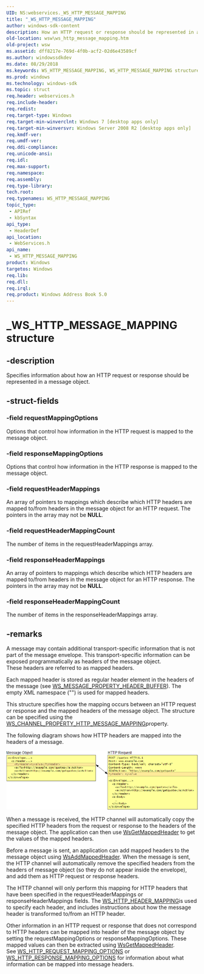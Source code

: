 ```yaml
---
UID: NS:webservices._WS_HTTP_MESSAGE_MAPPING
title: "_WS_HTTP_MESSAGE_MAPPING"
author: windows-sdk-content
description: How an HTTP request or response should be represented in a message object.
old-location: wsw\ws_http_message_mapping.htm
old-project: wsw
ms.assetid: dff8217e-769d-4f0b-acf2-02d6e43589cf
ms.author: windowssdkdev
ms.date: 08/29/2018
ms.keywords: WS_HTTP_MESSAGE_MAPPING, WS_HTTP_MESSAGE_MAPPING structure [Web Services for Windows], _WS_HTTP_MESSAGE_MAPPING, webservices/WS_HTTP_MESSAGE_MAPPING, wsw.ws_http_message_mapping
ms.prod: windows
ms.technology: windows-sdk
ms.topic: struct
req.header: webservices.h
req.include-header: 
req.redist: 
req.target-type: Windows
req.target-min-winverclnt: Windows 7 [desktop apps only]
req.target-min-winversvr: Windows Server 2008 R2 [desktop apps only]
req.kmdf-ver: 
req.umdf-ver: 
req.ddi-compliance: 
req.unicode-ansi: 
req.idl: 
req.max-support: 
req.namespace: 
req.assembly: 
req.type-library: 
tech.root: 
req.typenames: WS_HTTP_MESSAGE_MAPPING
topic_type:
 - APIRef
 - kbSyntax
api_type:
 - HeaderDef
api_location:
 - WebServices.h
api_name:
 - WS_HTTP_MESSAGE_MAPPING
product: Windows
targetos: Windows
req.lib: 
req.dll: 
req.irql: 
req.product: Windows Address Book 5.0
---
```


# _WS_HTTP_MESSAGE_MAPPING structure


## -description


Specifies information about how an HTTP request or response should be
                represented in a message object.


## -struct-fields




### -field requestMappingOptions

Options that control how information in the HTTP request is mapped to the message object.
                


### -field responseMappingOptions

Options that control how information in the HTTP response is mapped to the message object.
                


### -field requestHeaderMappings

An array of pointers to mappings which describe which
                    HTTP headers are mapped to/from headers in the message object
                    for an HTTP request.  The pointers in the array may not be <b>NULL</b>.
                


### -field requestHeaderMappingCount

The number of items in the requestHeaderMappings array.
                


### -field responseHeaderMappings

An array of pointers to mappings which describe which
                    HTTP headers are mapped to/from headers in the message object
                    for an HTTP response.  The pointers in the array may not be <b>NULL</b>.
                


### -field responseHeaderMappingCount

The number of items in the responseHeaderMappings array.
                


## -remarks



A message may contain additional transport-specific information that is
                not part of the message envelope.  This transport-specific information
                can be exposed programmatically as headers of the message object.  
                These headers are referred to as mapped headers.
            

Each mapped header is stored as regular header element
                in the headers of the message (see <a href="https://msdn.microsoft.com/7398225c-afbd-45c6-9a32-8b8892f0ff8a">WS_MESSAGE_PROPERTY_HEADER_BUFFER</a>).
                The empty XML namespace ("") is used for mapped headers.
            

This structure specifies how the mapping occurs between an HTTP request
                or response and the mapped headers of the message object.  The structure
                can be specified using the <a href="https://msdn.microsoft.com/3207c7f0-7f12-4f6b-8ddd-bac9c06ccfbf">WS_CHANNEL_PROPERTY_HTTP_MESSAGE_MAPPING</a>property.
            

The following diagram shows how HTTP headers are mapped into
                the headers of a message.
            

<img alt="" src="images/MappedHeaders.png"/>

When a message is received, the HTTP channel
                will automatically copy the specified HTTP headers from the request
                or response to the headers of the message object.  The application
                can then use <a href="https://msdn.microsoft.com/abdff5ca-fb0d-4867-b729-5cfe18520f80">WsGetMappedHeader</a> to get the values of
                the mapped headers.
            

Before a message is sent, an application can add mapped headers
                to the message object using <a href="https://msdn.microsoft.com/f91dac8e-606e-4a9f-a598-8f8136c6b386">WsAddMappedHeader</a>.
                When the message is sent, the HTTP channel will automatically
                remove the specified headers from the headers of message object (so they
                do not appear inside the envelope), and add them as HTTP
                request or response headers.
            

The HTTP channel will only perform this mapping for HTTP headers
                that have been specified in the requestHeaderMappings or
                responseHeaderMappings fields.  The <a href="https://msdn.microsoft.com/bca1f244-4692-42bb-bbd7-c96647038a06">WS_HTTP_HEADER_MAPPING</a>is used to specify each header, and includes instructions about how
                the message header is transformed to/from an HTTP header.
            

Other information in an HTTP request or response that does not correspond
                to HTTP headers can be mapped into header of the message object by setting the 
                requestMappingOptions or responseMappingOptions.  These mapped values can then be
                extracted using <a href="https://msdn.microsoft.com/abdff5ca-fb0d-4867-b729-5cfe18520f80">WsGetMappedHeader</a>.  
                See <a href="https://msdn.microsoft.com/751bed07-a570-442a-b48a-5fae2d19ad8a">WS_HTTP_REQUEST_MAPPING_OPTIONS</a> or <a href="https://msdn.microsoft.com/9990496a-4410-4a40-8466-d32a8025c2e3">WS_HTTP_RESPONSE_MAPPING_OPTIONS</a> 
                for information about what information can be mapped into message headers.
            



